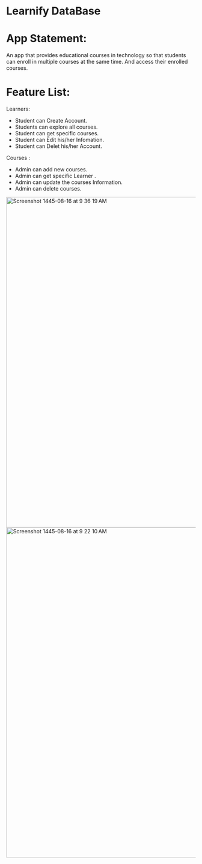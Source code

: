   # Learnify DataBase

  # App Statement:
  An app that provides educational courses in technology so that students can enroll 
  in multiple courses at the same time. And access their enrolled courses.

  # Feature List:
Learners:
  - Student can Create Account.
  - Students can explore all courses.
  - Student can get specific courses.
  - Student can Edit his/her Infomation.
  - Student can Delet his/her Account.
    
Courses :
 - Admin can add new courses.
 - Admin can get specific Learner .
 - Admin can update the courses Information.
 - Admin can delete courses. 


    
<img width="879" alt="Screenshot 1445-08-16 at 9 36 19 AM" src="https://github.com/Pieyx/Learnify/assets/101755098/82ff0a1b-8c19-4615-889e-ba5d4aa45c2e">


<img width="879" alt="Screenshot 1445-08-16 at 9 22 10 AM" src="https://github.com/Pieyx/Learnify/assets/101755098/31fbb3ee-7f76-4ea0-a22c-f31e11e6e91e">

